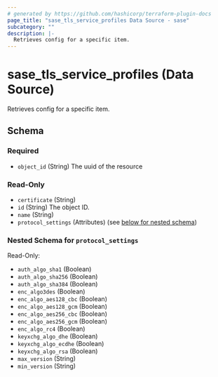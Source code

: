 ```yaml
---
# generated by https://github.com/hashicorp/terraform-plugin-docs
page_title: "sase_tls_service_profiles Data Source - sase"
subcategory: ""
description: |-
  Retrieves config for a specific item.
---
```


# sase_tls_service_profiles (Data Source)

Retrieves config for a specific item.



<!-- schema generated by tfplugindocs -->
## Schema

### Required

- `object_id` (String) The uuid of the resource

### Read-Only

- `certificate` (String)
- `id` (String) The object ID.
- `name` (String)
- `protocol_settings` (Attributes) (see [below for nested schema](#nestedatt--protocol_settings))

<a id="nestedatt--protocol_settings"></a>
### Nested Schema for `protocol_settings`

Read-Only:

- `auth_algo_sha1` (Boolean)
- `auth_algo_sha256` (Boolean)
- `auth_algo_sha384` (Boolean)
- `enc_algo3des` (Boolean)
- `enc_algo_aes128_cbc` (Boolean)
- `enc_algo_aes128_gcm` (Boolean)
- `enc_algo_aes256_cbc` (Boolean)
- `enc_algo_aes256_gcm` (Boolean)
- `enc_algo_rc4` (Boolean)
- `keyxchg_algo_dhe` (Boolean)
- `keyxchg_algo_ecdhe` (Boolean)
- `keyxchg_algo_rsa` (Boolean)
- `max_version` (String)
- `min_version` (String)


